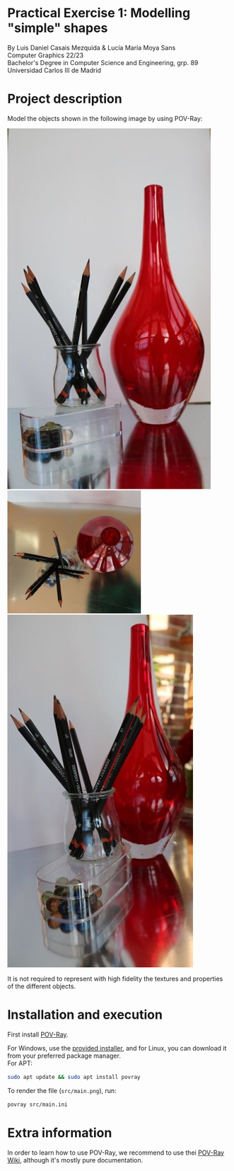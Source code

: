 # Practical Exercise 1: Modelling "simple" shapes
By Luis Daniel Casais Mezquida & Lucía María Moya Sans  
Computer Graphics 22/23  
Bachelor's Degree in Computer Science and Engineering, grp. 89  
Universidad Carlos III de Madrid

# Project description
Model the objects shown in the following image by using POV-Ray:

![View 1](img/view_1.jpg)  
![View 2](img/view_2.jpg)  
![View 3](img/view_3.jpg)

It is not required to represent with high fidelity the textures and properties of the different objects.

# Installation and execution

First install [POV-Ray](https://github.com/POV-Ray/povray/tree/3.7-stable).

For Windows, use the [provided installer](https://www.povray.org/ftp/pub/povray/Official/povwin-3.7-agpl3-setup.exe), and for Linux, you can download it from your preferred package manager.  
For APT:
```bash
sudo apt update && sudo apt install povray
```

To render the file (`src/main.png`), run:
```bash
povray src/main.ini
```

# Extra information
In order to learn how to use POV-Ray, we recommend to use thei [POV-Ray Wiki](https://wiki.povray.org/content/Documentation:Contents), although it's mostly pure documentation.
